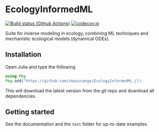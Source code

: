 # EcologyInformedML

[![Build status (Github Actions)](https://github.com/vboussange/EcologyInformedML.jl/workflows/CI/badge.svg)](https://github.com/vboussange/EcologyInformedML.jl/actions)
[![codecov.io](http://codecov.io/github/vboussange/EcologyInformedML.jl/coverage.svg?branch=main)](http://codecov.io/github/vboussange/EcologyInformedML.jl?branch=main)

Suite for inverse modeling in ecology, combining ML techniques and mechanistic ecological models (dynamical ODEs).

## Installation
Open Julia and type the following
```julia
using Pkg
Pkg.add("https://github.com/vboussange/EcologyInformedML.jl)
```
This will download the latest version from the git repo and download all dependencies.


## Getting started
See the documentation and the `test` folder for up-to-date examples.